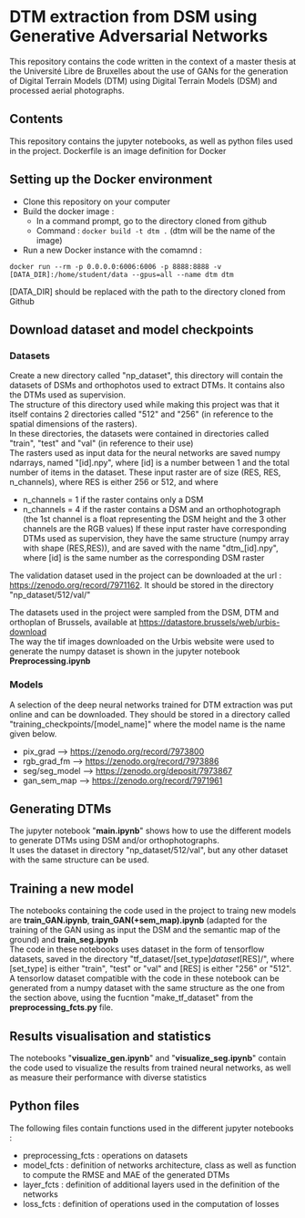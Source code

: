 # DTM extraction from DSM using Generative Adversarial Networks
This repository contains the code written in the context of a master thesis at the Université Libre de Bruxelles about the use of GANs for the generation of Digital Terrain Models (DTM) using Digital Terrain Models (DSM) and processed aerial photographs.
## Contents
This repository contains the jupyter notebooks, as well as python files used in the project. 
Dockerfile is an image definition for Docker

## Setting up the Docker environment
- Clone this repository on your computer
- Build the docker image : 
  - In a command prompt, go to the directory cloned from github
  - Command : ```docker build -t dtm .```
    (dtm will be the name of the image)
- Run a new Docker instance with the comamnd : 
```
docker run --rm -p 0.0.0.0:6006:6006 -p 8888:8888 -v [DATA_DIR]:/home/student/data --gpus=all --name dtm dtm 
```
[DATA_DIR] should be replaced with the path to the directory cloned from Github


## Download dataset and model checkpoints
### Datasets
Create a new directory called "np_dataset", this directory will contain the datasets of DSMs and orthophotos used to extract DTMs. It contains also the DTMs used as supervision.<br>
The structure of this directory used while making this project was that it itself contains 2 directories called "512" and "256" (in reference to the spatial dimensions of the rasters).<br>
In these directories, the datasets were contained in directories called "train", "test" and "val" (in reference to their use)<br>
The rasters used as input data for the neural networks are saved numpy ndarrays, named "[id].npy", where [id] is a number between 1 and the total number of items in the dataset. These input raster are of size (RES, RES, n_channels), where RES is either 256 or 512, and where 
- n_channels = 1 if the raster contains only a DSM
- n_channels = 4 if the raster contains a DSM and an orthophotograph (the 1st channel is a float representing the DSM height and the 3 other channels are the RGB values)
If these input raster have corresponding DTMs used as supervision, they have the same structure (numpy array with shape (RES,RES)), and are saved with the name "dtm_[id].npy", where [id] is the same number as the corresponding DSM raster

The validation dataset used in the project can be downloaded at the url : https://zenodo.org/record/7971162. It should be stored in the directory "np_dataset/512/val/"<br>

The datasets used in the project were sampled from the DSM, DTM and orthoplan of Brussels, available at https://datastore.brussels/web/urbis-download<br>
The way the tif images downloaded on the Urbis website were used to generate the numpy dataset is shown in the jupyter notebook **Preprocessing.ipynb**

### Models
A selection of the deep neural networks trained for DTM extraction was put online and can be downloaded. They should be stored in a directory called "training_checkpoints/[model_name]" where the model name is the name given below. 
- pix_grad --> https://zenodo.org/record/7973800
- rgb_grad_fm --> https://zenodo.org/record/7973886
- seg/seg_model --> https://zenodo.org/deposit/7973867 
- gan_sem_map --> https://zenodo.org/record/7971961

## Generating DTMs
The jupyter notebook "**main.ipynb**" shows how to use the different models to generate DTMs using DSM and/or orthophotographs.<br>
It uses the dataset in directory "np_dataset/512/val", but any other dataset with the same structure can be used.

## Training a new model
The notebooks containing the code used in the project to traing new models are **train_GAN.ipynb**, **train_GAN(+sem_map).ipynb** (adapted for the training of the GAN using as input the DSM and the semantic map of the ground) and **train_seg.ipynb**<br>
The code in these notebooks uses dataset in the form of tensorflow datasets, saved in the directory "tf_dataset/[set_type]_dataset_[RES]/", where [set_type] is either "train", "test" or "val" and [RES] is either "256" or "512". <br>
A tensorlow dataset compatible with the code in these notebook can be generated from a numpy dataset with the same structure as the one from the section above, using the fucntion "make_tf_dataset" from the **preprocessing_fcts.py** file.

## Results visualisation and statistics
The notebooks "**visualize_gen.ipynb**" and "**visualize_seg.ipynb**" contain the code used to visualize the results from trained neural networks, as well as measure their performance with diverse statistics

## Python files
The following files contain functions used in the different jupyter notebooks : 
- preprocessing_fcts : operations on datasets
- model_fcts : definition of networks architecture, class as well as function to compute the RMSE and MAE of the generated DTMs
- layer_fcts : definition of additional layers used in the definition of the networks
- loss_fcts : definition of operations used in the computation of losses
